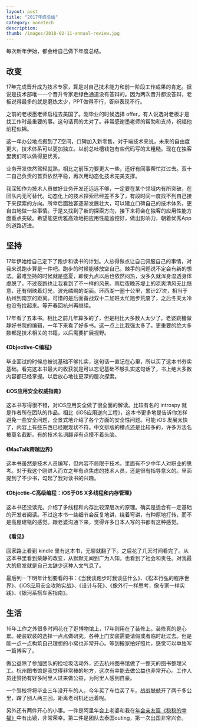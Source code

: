 ```yaml
---
layout: post
title: "2017年终总结"
category: nonetech
description: 
thumb: /images/2018-02-11-annual-review.jpg
---
```


每次新年伊始，都会给自己做下年度总结。

## 改变

17年完成晋升成为技术专家，算是对自己技术能力和前一阶段工作成果的肯定。据说是技术部唯一一个晋升专家走绿色通道没有答辩的。因为两次晋升都没答辩，老板说得最多的就是磨炼太少，PPT做得不行，答辩表现不行。

之前的老板墨老师启程去美国了。刚毕业的时候选择 offer，有人说选对老板才是找工作时最重要的事。这句话真的太对了。非常感谢墨老师的帮助和支持，祝福他前程似锦。

这一年办公地点搬到了Z空间，口碑加入新零售。对于端技术来说，未来的自由度更大，技术体系可以更加独立。以前总吐槽钱包有些代码写的太粗糙。现在在独客里我们可以做得更优秀。

业务开发依然驾轻就熟，相比之前压力要更大一些，还好有同事帮忙扛过去。双十二自己负责的首页依然平稳，再次用动态化技术完美支撑。

我深知作为技术人员做好业务开发还远远不够，一定要在某个领域内有所突破，在团队内无可替代。动态化上的技术探索已经差不多了，有段时间一度找不到自己接下来探索的方向。所幸后面独客逐渐发展壮大，可以建立口碑自己的技术体系，更自由地做一些事情。于是又找到了新的探索方向，接下来将会在独客的应用性能方面重点突破。希望能更优雅高效地把应用性能监控好，做出影响力，朝着优秀App的道路迈进。

## 坚持

17年伊始给自己定下了跑步和读书的计划。人总得做点让自己佩服自己的事情，对我来说跑步算是一件吧。跑步的时候能够放空自己，棘手的问题说不定会有新的想法。最难坚持的时候就是盛夏，即使九点以后也依然闷热，没多久就浑身湿透身体虚脱了。不过夜跑也让我看到了不一样的风景。雨后夜晚苏堤上的凉爽清风无比惬意，还有倒映着灯光，波光嶙峋的湖面。环西湖一圈十公里，累计27次，相当于杭州到南京的距离。可惜的是后面备战双十二加班太忙跑步荒废了，之后冬天太冷也没有捡起来。等开春回杭州再继续。

17年看了五本书。相比之前几年算多的了，但是相比大多数人太少了。老婆跳槽做静好书院的编辑，一年下来看了好多书。这一点上比我强太多了。更重要的绝大多数都是技术相关的书籍，以后需要扩展视野。

#### 《Objective-C编程》

毕业面试的时候总被说基础不够扎实，这句话一直记在心里，所以买了这本书夯实基础。看完这本书最大的收获就是可以忘记基础不够扎实这句话了，书上绝大多数内容都已经掌握。以后放心地往更深的层次探索。

#### 《iOS应用安全权威指南》

这本书写得很不错，对iOS应用安全做了很全面的解读。比较有名的 introspy 就是作者所在团队的作品。相比《iOS应用逆向工程》，这本书更多地是告诉你怎样避免一些安全问题，全景式地介绍了各个方面的安全性问题。可能 iOS 发展太快了，内容上有些东西已经跟现状不符。中文排版的槽点还是比较多的，许多方法名被莫名截断。有的技术名词翻译有点摸不着头脑。

#### 《MacTalk跨越边界》

这本书虽然是技术人员编写，但内容不局限于技术。里面有不少中年人对职业的思考。对于我这个刚进入而立之年有点焦虑的技术人员，还是很有指导意义的。里面提到了不少书，勾起了我对读书的兴趣。

#### 《Objectie-C高级编程：iOS于OS X多线程和内存管理》

这本书还没读完。介绍了多线程和内存比较深层次的原理。确实是适合有一定基础的开发者阅读。不过这本书一些细节会反复地讲，绕着弯讲，有种原地打转，而不是高屋建瓴的感觉。跟老婆沟通下来，觉得许多日本人写的书都有这种感觉。

#### 《看见》

回家路上看到 kindle 里有这本书，无聊就翻了下。之后花了几天时间看完了。从这本书里看到柴静的改变，从默默无闻到广为人知。也看到了社会和责任。对我最大的启发就是自己太缺少这种人文气息了。

最后列一下明年计划要看的书：《当我谈跑步时我谈些什么》、《松本行弘的程序世界》、《iOS应用安全攻防实战》、《设计与死》、《像外行一样思考，像专家一样实践》、《银河系搭车客指南》。

## 生活

16年工作之外很多时间花在了逛博物馆上，17年则用在了装修上。装修真的是心累。硬装软装的选择一点点做研究。各种上门安装需要请假或者临时赶过去。但是能一点一点构筑自己理想的小窝也非常开心。等到搬家拍好照片，感觉可以单独写一篇博客了。

做公益除了参加团队的捡垃圾活动外，还去杭州图书馆做了一整天的图书整理义工。杭州图书馆是我觉得非常棒的地方，这次有幸能去做公益也非常开心。工作人员还赞扬有好多阿里人过来做公益，为阿里人感到自豪。

一个驾校将将毕业三年没开车的人，今年买了车位买了车。战战兢兢开了两千多公里，蹭了别人两三回。距离老司机还远着呢。

另外还有两件开心的小事。一件是阿里年会上老婆和我在[年会亲友篇《稳稳的幸福》](http://v.youku.com/v_show/id_XMzAxNjg0MzU4NA==.html?spm=a2hzp.8253869.0.0)中有出镜，非常荣幸。第二件是团队去泰国outing，第一次出国非常兴奋。
